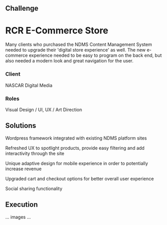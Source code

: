 <div class="section challenge" id="rcr">
  <h2>Challenge</h2>

  <h1>RCR E-Commerce Store</h1>

  <p>Many clients who purchased the NDMS Content Management System needed to upgrade their 'digital store experience' as well. The new e-commerce experience needed to be easy to program on the back end, but also needed a modern look and great navigation for the user.</p>

  <div class="role">
    <h3>Client</h3>
    <p>NASCAR Digital Media</p>
  </div>

  <div class="role">
    <h3>Roles</h3>
    <p>Visual Design / UI, UX / Art Direction</p>
  </div>

</div>


<div class="section solutions">
  <h2>Solutions</h2>

  <p>Wordpress framework integrated with existing NDMS platform sites</p>
  <p>Refreshed UX to spotlight products, provide easy filtering and add interactivity through the site</p>
  <p>Unique adaptive design for mobile experience in order to potentially increase revenue</p>
  <p>Upgraded cart and checkout options for better overall user experience</p>
  <p>Social sharing functionality</p>
</div>


<div class="section execution">
  <h2>Execution</h2>
  <p>... images ...</p>
</div>
